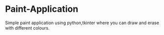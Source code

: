 # Paint-Application
Simple paint application using python,tkinter where you can draw and erase with different colours.
